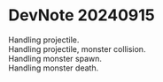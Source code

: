 # DevNote 20240915

Handling projectile.  
Handling projectile, monster collision.  
Handling monster spawn.  
Handling monster death.  